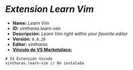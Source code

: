 <!-- Autor: Daniel Benjamin Perez Morales -->
<!-- GitHub: https://github.com/DanielPerezMoralesDev13 -->
<!-- Correo electrónico: danielperezdev@proton.me -->

# ***Extension Learn Vim***

- **Name:** *Learn Vim*
- **ID:** *vintharas.learn-vim*
- **Descripción:** *Learn Vim right within your favorite editor*
- **Versión:** *`0.0.28`*
- **Editor:** *vintharas*
- **[Vínculo de VS Marketplace:](https://marketplace.visualstudio.com/items?itemName=vintharas.learn-vim "https://marketplace.visualstudio.com/items?itemName=vintharas.learn-vim")**

```plaintext
# Id Extensión Vscode
vintharas.learn-vim // No instalada
```
